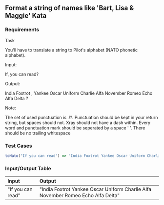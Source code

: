 ## Format a string of names like 'Bart, Lisa & Maggie' Kata

### Requirements 

Task

You'll have to translate a string to Pilot's alphabet (NATO phonetic alphabet).

Input:

If, you can read?

Output:

India Foxtrot , Yankee Oscar Uniform Charlie Alfa November Romeo Echo Alfa Delta ?

Note:

The set of used punctuation is .!?.
Punctuation should be kept in your return string, but spaces should not.
Xray should not have a dash within.
Every word and punctuation mark should be seperated by a space ' '.
There should be no trailing whitespace

### Test Cases

```JavaScript
toNato("If you can read") => "India Foxtrot Yankee Oscar Uniform Charlie Alfa November Romeo Echo Alfa Delta"
```

### Input/Output Table

| Input                            | Output     |
| :------------------------------- | :--------  |
| "If you can read"        | "India Foxtrot Yankee Oscar Uniform Charlie Alfa November Romeo Echo Alfa Delta" | 



